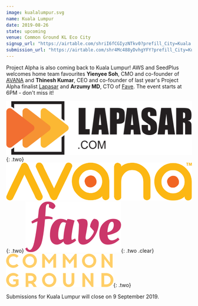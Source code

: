 ```yaml
---
image: kualalumpur.svg
name: Kuala Lumpur
date: 2019-08-26
state: upcoming
venue: Common Ground KL Eco City
signup_url: "https://airtable.com/shriI6fCGIyzNTkv0?prefill_City=Kuala Lumpur"
submission_url: "https://airtable.com/shr4Mc488yDvhgYFY?prefill_City=Kuala Lumpur"
---
```


Project Alpha is also coming back to Kuala Lumpur! AWS and SeedPlus welcomes home team favourites **Yienyee Soh**, CMO and co-founder of [AVANA](https://avana.asia/) and **Thinesh Kumar**, CEO and co-founder of last year's Project Alpha finalist [Lapasar](https://lapasar.com/) and **Arzumy MD**, CTO of [Fave](https://myfave.com). The event starts at 6PM - don't miss it!

[![Lapasar](/assets/wordmark-lapasar.svg)](https://lapasar.com/){: .two}
[![AVANA](/assets/wordmark-avana.svg)](https://avana.asia/){: .two}
[![FAVE](/assets/wordmark-fave.svg)](https://myfave.com){: .two .clear}
[![Common Ground](/assets/wordmark-commonground.png)](https://www.commonground.work){: .two}

Submissions for Kuala Lumpur will close on 9 September 2019.
